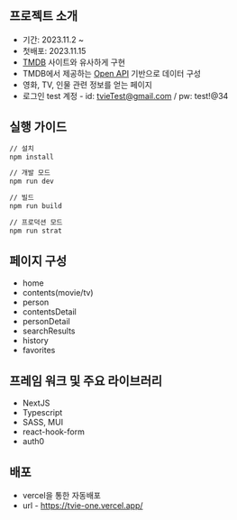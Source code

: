## 프로젝트 소개

- 기간: 2023.11.2 ~
- 첫배포: 2023.11.15
- [TMDB](https://www.themoviedb.org/) 사이트와 유사하게 구현
- TMDB에서 제공하는 [Open API](https://developer.themoviedb.org/reference/intro/getting-started) 기반으로 데이터 구성
- 영화, TV, 인물 관련 정보를 얻는 페이지
- 로그인 test 계정 - id: tvieTest@gmail.com / pw: test!@34

## 실행 가이드

```bash
// 설치
npm install

// 개발 모드
npm run dev

// 빌드
npm run build

// 프로덕션 모드
npm run strat
```

## 페이지 구성

- home
- contents(movie/tv)
- person
- contentsDetail
- personDetail
- searchResults
- history
- favorites

## 프레임 워크 및 주요 라이브러리

- NextJS
- Typescript
- SASS, MUI
- react-hook-form
- auth0

## 배포

- vercel을 통한 자동배포
- url - https://tvie-one.vercel.app/
